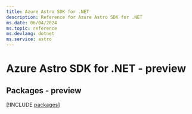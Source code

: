 ```yaml
---
title: Azure Astro SDK for .NET
description: Reference for Azure Astro SDK for .NET
ms.date: 06/04/2024
ms.topic: reference
ms.devlang: dotnet
ms.service: astro
---
```

# Azure Astro SDK for .NET - preview
## Packages - preview
[!INCLUDE [packages](astro-index.md)]